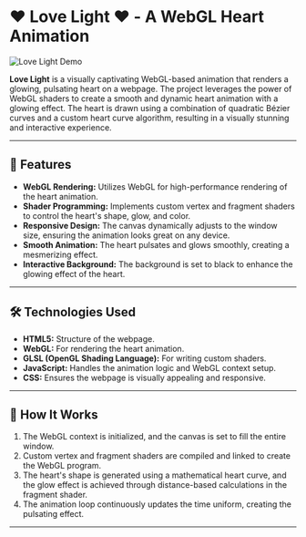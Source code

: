 # ❤️ Love Light ❤️ - A WebGL Heart Animation

![Love Light Demo](demo.gif) <!-- Add a GIF or screenshot of your project here -->

**Love Light** is a visually captivating WebGL-based animation that renders a glowing, pulsating heart on a webpage. The project leverages the power of WebGL shaders to create a smooth and dynamic heart animation with a glowing effect. The heart is drawn using a combination of quadratic Bézier curves and a custom heart curve algorithm, resulting in a visually stunning and interactive experience.

---

## 🚀 Features

- **WebGL Rendering:** Utilizes WebGL for high-performance rendering of the heart animation.
- **Shader Programming:** Implements custom vertex and fragment shaders to control the heart's shape, glow, and color.
- **Responsive Design:** The canvas dynamically adjusts to the window size, ensuring the animation looks great on any device.
- **Smooth Animation:** The heart pulsates and glows smoothly, creating a mesmerizing effect.
- **Interactive Background:** The background is set to black to enhance the glowing effect of the heart.

---

## 🛠️ Technologies Used

- **HTML5:** Structure of the webpage.
- **WebGL:** For rendering the heart animation.
- **GLSL (OpenGL Shading Language):** For writing custom shaders.
- **JavaScript:** Handles the animation logic and WebGL context setup.
- **CSS:** Ensures the webpage is visually appealing and responsive.

---

## 🎥 How It Works

1. The WebGL context is initialized, and the canvas is set to fill the entire window.
2. Custom vertex and fragment shaders are compiled and linked to create the WebGL program.
3. The heart's shape is generated using a mathematical heart curve, and the glow effect is achieved through distance-based calculations in the fragment shader.
4. The animation loop continuously updates the time uniform, creating the pulsating effect.

---
